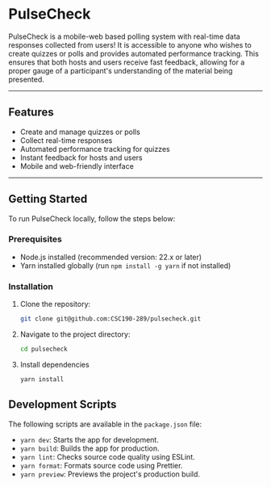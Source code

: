 # PulseCheck

PulseCheck is a mobile-web based polling system with real-time data responses collected from users! It is accessible to anyone who wishes to create quizzes or polls and provides automated performance tracking. This ensures that both hosts and users receive fast feedback, allowing for a proper gauge of a participant's understanding of the material being presented.

---

## Features
- Create and manage quizzes or polls
- Collect real-time responses
- Automated performance tracking for quizzes
- Instant feedback for hosts and users
- Mobile and web-friendly interface

---

## Getting Started
To run PulseCheck locally, follow the steps below:

### Prerequisites
- Node.js installed (recommended version: 22.x or later)
- Yarn installed globally (run `npm install -g yarn` if not installed)

### Installation
1. Clone the repository:
   ```bash
   git clone git@github.com:CSC190-289/pulsecheck.git
   ```
2. Navigate to the project directory:
    ```bash
    cd pulsecheck
    ```
3. Install dependencies
    ```bash
    yarn install
    ```
## Development Scripts
The following scripts are available in the `package.json` file:

- `yarn dev`: Starts the app for development.
- `yarn build`: Builds the app for production.
- `yarn lint`: Checks source code quality using ESLint.
- `yarn format`: Formats source code using Prettier.
- `yarn preview`: Previews the project's production build.
